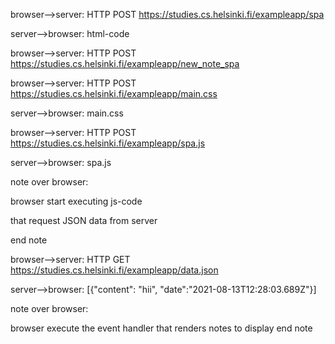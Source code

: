 browser-->server: HTTP POST https://studies.cs.helsinki.fi/exampleapp/spa

server-->browser: html-code

browser-->server: HTTP POST https://studies.cs.helsinki.fi/exampleapp/new_note_spa

browser-->server: HTTP POST https://studies.cs.helsinki.fi/exampleapp/main.css

server-->browser: main.css

browser-->server: HTTP POST https://studies.cs.helsinki.fi/exampleapp/spa.js

server-->browser: spa.js



note over browser:

browser start executing js-code

that request JSON data from server

end note

browser-->server: HTTP GET https://studies.cs.helsinki.fi/exampleapp/data.json

server-->browser: [{"content": "hii", "date":"2021-08-13T12:28:03.689Z"}]

note over browser:

browser execute the event handler that renders notes to display end note










